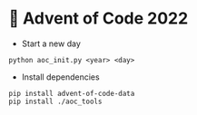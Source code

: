 # 🎄 Advent of Code 2022

-   Start a new day

```
python aoc_init.py <year> <day>
```

-   Install dependencies

```
pip install advent-of-code-data
pip install ./aoc_tools
```
